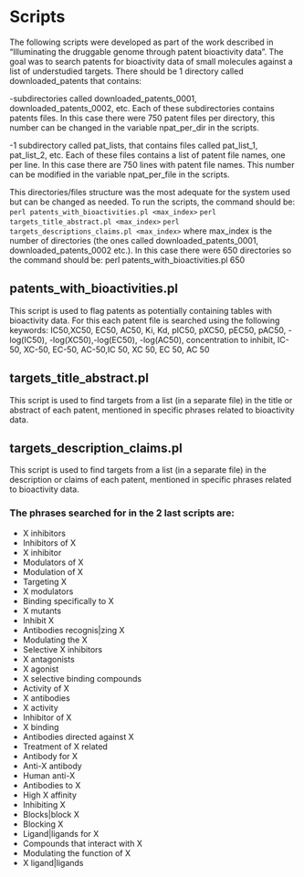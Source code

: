 # Scripts

The following scripts were developed as part of the work described in “Illuminating the druggable genome through patent bioactivity data”.
The goal was to search patents for bioactivity data of small molecules against a list of understudied targets.
There should be 1 directory called downloaded_patents that contains:

-subdirectories called downloaded_patents_0001, downloaded_patents_0002, etc. Each of these subdirectories contains patents files. In this case there were 750 patent files per directory, this number can be changed in the variable npat_per_dir in the scripts.

-1 subdirectory called pat_lists, that contains files called pat_list_1, pat_list_2, etc. Each of these files contains a list of patent file names, one per line. In this case there are 750 lines with patent file names. This number can be modified in the variable npat_per_file in the scripts.

This directories/files structure was the most adequate for the system used but can be changed as needed.
To run the scripts, the command should be:
`perl patents_with_bioactivities.pl <max_index>`
`perl targets_title_abstract.pl <max_index>`
`perl targets_descriptions_claims.pl <max_index>`
where max_index is the number of directories (the ones called downloaded_patents_0001, downloaded_patents_0002 etc.). In this case there were 650 directories so the command should be:
perl patents_with_bioactivities.pl 650

## patents_with_bioactivities.pl
This script is used to flag patents as potentially containing tables with bioactivity data. For this each patent file is searched using the following keywords: IC50,XC50, EC50, AC50, Ki, Kd, pIC50, pXC50, pEC50, pAC50, -log(IC50), -log(XC50),-log(EC50), -log(AC50), concentration to inhibit, IC-50, XC-50, EC-50, AC-50,IC 50, XC 50, EC 50, AC 50

## targets_title_abstract.pl
This script is used to find targets from a list (in a separate file) in the title or abstract of each patent, mentioned in specific phrases related to bioactivity data.

## targets_description_claims.pl
This script is used to find targets from a list (in a separate file) in the description or claims of each patent, mentioned in specific phrases related to bioactivity data.

### The phrases searched for in the 2 last scripts are:

- X inhibitors
- Inhibitors of X
- X inhibitor
- Modulators of X
- Modulation of X
- Targeting X
- X modulators
- Binding specifically to X
- X mutants
- Inhibit X
- Antibodies recognis|zing X
- Modulating the X
- Selective X inhibitors
- X antagonists
- X agonist
- X selective binding compounds
- Activity of X
- X antibodies
- X activity 
- Inhibitor of X
- X binding
- Antibodies directed against X
- Treatment of X related
- Antibody for X
- Anti-X antibody
- Human anti-X
- Antibodies to X
- High X affinity
- Inhibiting X
- Blocks|block X
- Blocking X
- Ligand|ligands for X
- Compounds that interact with X
- Modulating the function of X
- X ligand|ligands
